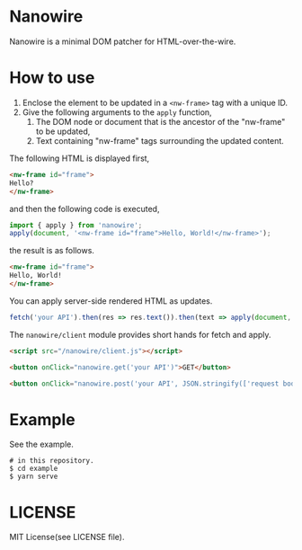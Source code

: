 # Nanowire
Nanowire is a minimal DOM patcher for HTML-over-the-wire.

# How to use
1. Enclose the element to be updated in a `<nw-frame>` tag with a unique ID.
2. Give the following arguments to the `apply` function,
    1. The DOM node or document that is the ancestor of the "nw-frame" to be updated,
    2. Text containing "nw-frame" tags surrounding the updated content.

The following HTML is displayed first,
```html
<nw-frame id="frame">
Hello?
</nw-frame>
```

and then the following code is executed,

```javascript
import { apply } from 'nanowire';
apply(document, '<nw-frame id="frame">Hello, World!</nw-frame>');
```

the result is as follows.
```html
<nw-frame id="frame">
Hello, World!
</nw-frame>
```

You can apply server-side rendered HTML as updates.
```javascript
fetch('your API').then(res => res.text()).then(text => apply(document, text));
```

The `nanowire/client` module provides short hands for fetch and apply.
```html
<script src="/nanowire/client.js"></script>

<button onClick="nanowire.get('your API')">GET</button>

<button onClick="nanowire.post('your API', JSON.stringify(['request body']))">POST</button>
```

# Example

See the example.
```shell
# in this repository.
$ cd example
$ yarn serve
```

# LICENSE
MIT License(see LICENSE file).
